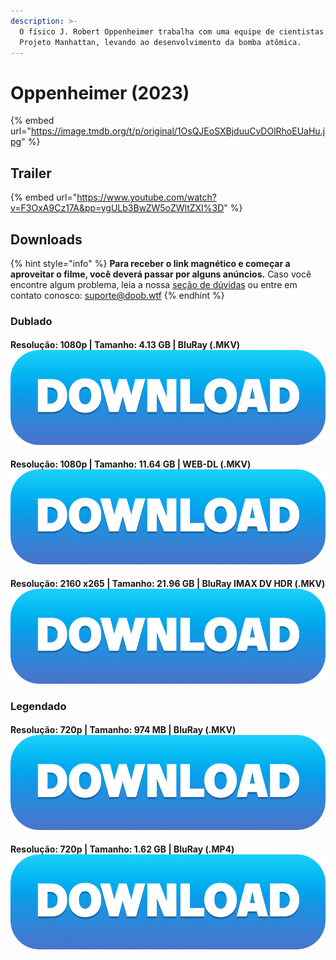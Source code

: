 ```yaml
---
description: >-
  O físico J. Robert Oppenheimer trabalha com uma equipe de cientistas durante o
  Projeto Manhattan, levando ao desenvolvimento da bomba atômica.
---
```


# Oppenheimer (2023)

{% embed url="https://image.tmdb.org/t/p/original/1OsQJEoSXBjduuCvDOlRhoEUaHu.jpg" %}

## Trailer

{% embed url="https://www.youtube.com/watch?v=F3OxA9Cz17A&pp=ygULb3BwZW5oZWltZXI%3D" %}

## Downloads

{% hint style="info" %}
**Para receber o link magnético e começar a aproveitar o filme, você deverá passar por alguns anúncios.** Caso você encontre algum problema, leia a nossa [seção de dúvidas](../#duvidas) ou entre em contato conosco: [suporte@doob.wtf](mailto:suporte@doob.wtf)
{% endhint %}

### Dublado

#### Resolução: 1080p | Tamanho: 4.13 GB | BluRay (.MKV) [<img src="../.gitbook/assets/DOWNLOAD button.png" alt="" data-size="line">](https://doob.ftp.sh/oppenheimer/dublado) <a href="#dub-1" id="dub-1"></a>

#### Resolução: 1080p | Tamanho: 11.64 GB | WEB-DL (.MKV) [<img src="../.gitbook/assets/DOWNLOAD button (1).png" alt="" data-size="line">](https://doob.ftp.sh/oppenheimer/dublado/2) <a href="#dub-2" id="dub-2"></a>

#### Resolução: 2160 x265 | Tamanho: 21.96 GB | BluRay IMAX DV HDR (.MKV) [<img src="../.gitbook/assets/DOWNLOAD button (1).png" alt="" data-size="line">](https://doob.ftp.sh/oppenheimer/dublado/3) <a href="#dub-3" id="dub-3"></a>

### Legendado

#### Resolução: 720p | Tamanho: 974 MB | BluRay (.MKV) [<img src="../.gitbook/assets/DOWNLOAD button (1).png" alt="" data-size="line">](https://doob.ftp.sh/oppenheimer/legendado/1) <a href="#leg-1" id="leg-1"></a>

#### Resolução: 720p | Tamanho: 1.62 GB | BluRay (.MP4) [<img src="../.gitbook/assets/DOWNLOAD button (1).png" alt="" data-size="line">](https://doob.ftp.sh/oppenheimer/legendado/2) <a href="#leg-2" id="leg-2"></a>
